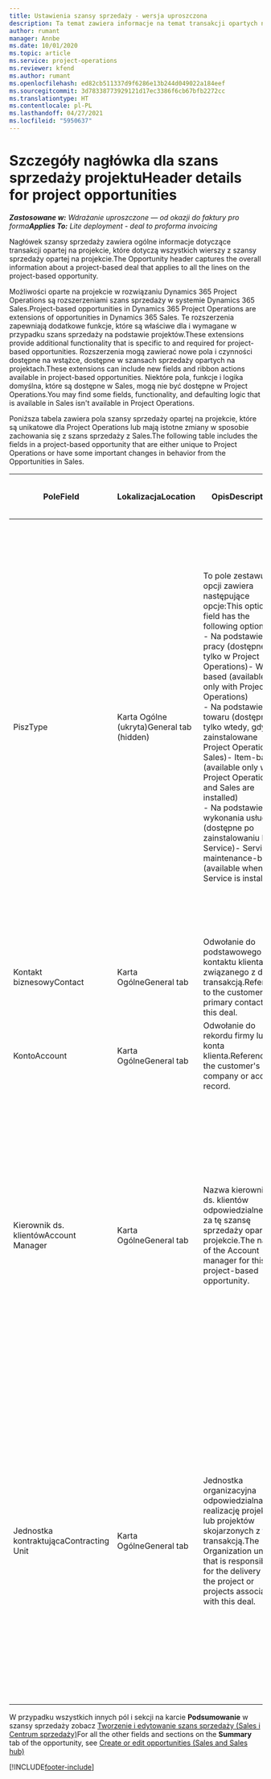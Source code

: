 ```yaml
---
title: Ustawienia szansy sprzedaży - wersja uproszczona
description: Ta temat zawiera informacje na temat transakcji opartych na projektach oraz wierszach szans sprzedaży opartych na projektach.
author: rumant
manager: Annbe
ms.date: 10/01/2020
ms.topic: article
ms.service: project-operations
ms.reviewer: kfend
ms.author: rumant
ms.openlocfilehash: ed82cb511337d9f6286e13b244d049022a184eef
ms.sourcegitcommit: 3d78338773929121d17ec3386f6cb67bfb2272cc
ms.translationtype: HT
ms.contentlocale: pl-PL
ms.lasthandoff: 04/27/2021
ms.locfileid: "5950637"
---
```

# <a name="header-details-for-project-opportunities"></a><span data-ttu-id="6e03a-103">Szczegóły nagłówka dla szans sprzedaży projektu</span><span class="sxs-lookup"><span data-stu-id="6e03a-103">Header details for project opportunities</span></span>

<span data-ttu-id="6e03a-104">_**Zastosowane w:** Wdrażanie uproszczone — od okazji do faktury pro forma_</span><span class="sxs-lookup"><span data-stu-id="6e03a-104">_**Applies To:** Lite deployment - deal to proforma invoicing_</span></span>

<span data-ttu-id="6e03a-105">Nagłówek szansy sprzedaży zawiera ogólne informacje dotyczące transakcji opartej na projekcie, które dotyczą wszystkich wierszy z szansy sprzedaży opartej na projekcie.</span><span class="sxs-lookup"><span data-stu-id="6e03a-105">The Opportunity header captures the overall information about a project-based deal that applies to all the lines on the project-based opportunity.</span></span>

<span data-ttu-id="6e03a-106">Możliwości oparte na projekcie w rozwiązaniu Dynamics 365 Project Operations są rozszerzeniami szans sprzedaży w systemie Dynamics 365 Sales.</span><span class="sxs-lookup"><span data-stu-id="6e03a-106">Project-based opportunities in Dynamics 365 Project Operations are extensions of opportunities in Dynamics 365 Sales.</span></span> <span data-ttu-id="6e03a-107">Te rozszerzenia zapewniają dodatkowe funkcje, które są właściwe dla i wymagane w przypadku szans sprzedaży na podstawie projektów.</span><span class="sxs-lookup"><span data-stu-id="6e03a-107">These extensions provide additional functionality that is specific to and required for project-based opportunities.</span></span> <span data-ttu-id="6e03a-108">Rozszerzenia mogą zawierać nowe pola i czynności dostępne na wstążce, dostępne w szansach sprzedaży opartych na projektach.</span><span class="sxs-lookup"><span data-stu-id="6e03a-108">These extensions can include new fields and ribbon actions available in project-based opportunities.</span></span> <span data-ttu-id="6e03a-109">Niektóre pola, funkcje i logika domyślna, które są dostępne w Sales, mogą nie być dostępne w Project Operations.</span><span class="sxs-lookup"><span data-stu-id="6e03a-109">You may find some fields, functionality, and defaulting logic that is available in Sales isn't available in Project Operations.</span></span>

<span data-ttu-id="6e03a-110">Poniższa tabela zawiera pola szansy sprzedaży opartej na projekcie, które są unikatowe dla Project Operations lub mają istotne zmiany w sposobie zachowania się z szans sprzedaży z Sales.</span><span class="sxs-lookup"><span data-stu-id="6e03a-110">The following table includes the fields in a project-based opportunity that are either unique to Project Operations or have some important changes in behavior from the Opportunities in Sales.</span></span>

| <span data-ttu-id="6e03a-111">**Pole**</span><span class="sxs-lookup"><span data-stu-id="6e03a-111">**Field**</span></span> | <span data-ttu-id="6e03a-112">**Lokalizacja**</span><span class="sxs-lookup"><span data-stu-id="6e03a-112">**Location**</span></span> | <span data-ttu-id="6e03a-113">**Opis**</span><span class="sxs-lookup"><span data-stu-id="6e03a-113">**Description**</span></span> | <span data-ttu-id="6e03a-114">**Wpływ zmian w dalszych etapach**</span><span class="sxs-lookup"><span data-stu-id="6e03a-114">**Downstream impact**</span></span> |
| --- | --- | --- | --- |
| <span data-ttu-id="6e03a-115">Pisz</span><span class="sxs-lookup"><span data-stu-id="6e03a-115">Type</span></span> | <span data-ttu-id="6e03a-116">Karta Ogólne (ukryta)</span><span class="sxs-lookup"><span data-stu-id="6e03a-116">General tab (hidden)</span></span> | <span data-ttu-id="6e03a-117">To pole zestawu opcji zawiera następujące opcje:</span><span class="sxs-lookup"><span data-stu-id="6e03a-117">This option set field has the following options:</span></span></br><span data-ttu-id="6e03a-118">- Na podstawie pracy (dostępne tylko w Project Operations)</span><span class="sxs-lookup"><span data-stu-id="6e03a-118">- Work-based (available only with Project Operations)</span></span></br><span data-ttu-id="6e03a-119">- Na podstawie towaru (dostępne tylko wtedy, gdy jest zainstalowane Project Operations i Sales)</span><span class="sxs-lookup"><span data-stu-id="6e03a-119">- Item-based (available only when Project Operations and Sales are installed)</span></span></br><span data-ttu-id="6e03a-120">- Na podstawie wykonania usługi (dostępne po zainstalowaniu Field Service)</span><span class="sxs-lookup"><span data-stu-id="6e03a-120">- Service maintenance-based (available when Field Service is installed)</span></span> | <span data-ttu-id="6e03a-121">W przypadku korzystania z aplikacji Project Operations, wartość tego pola jest automatycznie ustawiana na **Na podstawie pracy**, co klasyfikuje szansę sprzedaży jako opartą na projekcie.</span><span class="sxs-lookup"><span data-stu-id="6e03a-121">When you use Project Operations, this field value is automatically set to **Work-based** which classifies the Opportunity as project-based.</span></span> <span data-ttu-id="6e03a-122">Szansa sprzedaży oparta na projekcie jest wymagana do włączenia wszystkich rozszerzeń specyficznych dla danego projektu i funkcji w ramach procesu sprzedaży na niższym szczeblu w zakresie omawianej transakcji.</span><span class="sxs-lookup"><span data-stu-id="6e03a-122">An Opportunity should be project-based to enable all project-specific extensions and functionality in the downstream sales process for this deal.</span></span> |
| <span data-ttu-id="6e03a-123">Kontakt biznesowy</span><span class="sxs-lookup"><span data-stu-id="6e03a-123">Contact</span></span> | <span data-ttu-id="6e03a-124">Karta Ogólne</span><span class="sxs-lookup"><span data-stu-id="6e03a-124">General tab</span></span> | <span data-ttu-id="6e03a-125">Odwołanie do podstawowego kontaktu klienta związanego z daną transakcją.</span><span class="sxs-lookup"><span data-stu-id="6e03a-125">Reference to the customer's primary contact for this deal.</span></span> | |
| <span data-ttu-id="6e03a-126">Konto</span><span class="sxs-lookup"><span data-stu-id="6e03a-126">Account</span></span> | <span data-ttu-id="6e03a-127">Karta Ogólne</span><span class="sxs-lookup"><span data-stu-id="6e03a-127">General tab</span></span> | <span data-ttu-id="6e03a-128">Odwołanie do rekordu firmy lub konta klienta.</span><span class="sxs-lookup"><span data-stu-id="6e03a-128">Reference to the customer's company or account record.</span></span> | |
| <span data-ttu-id="6e03a-129">Kierownik ds. klientów</span><span class="sxs-lookup"><span data-stu-id="6e03a-129">Account Manager</span></span> | <span data-ttu-id="6e03a-130">Karta Ogólne</span><span class="sxs-lookup"><span data-stu-id="6e03a-130">General tab</span></span> | <span data-ttu-id="6e03a-131">Nazwa kierownika ds. klientów odpowiedzialnego za tę szansę sprzedaży opartą na projekcie.</span><span class="sxs-lookup"><span data-stu-id="6e03a-131">The name of the Account manager for this project-based opportunity.</span></span> | <span data-ttu-id="6e03a-132">Kierownik ds. klientów jest odpowiedzialny za zarządzanie relacjami z klientem podczas realizacji tego projektu.</span><span class="sxs-lookup"><span data-stu-id="6e03a-132">The Account manager is responsible for managing the relationship with the customer through the completion of this project.</span></span> <span data-ttu-id="6e03a-133">Bazując na zasobie możliwym do rezerwacji powiązanym z kierownikiem ds. klientów, jednostka kontraktująca będzie domyślnie wybrana.</span><span class="sxs-lookup"><span data-stu-id="6e03a-133">Based on the bookable resource record tied to the Account manager, the contracting unit is defaulted.</span></span> |
| <span data-ttu-id="6e03a-134">Jednostka kontraktująca</span><span class="sxs-lookup"><span data-stu-id="6e03a-134">Contracting Unit</span></span> | <span data-ttu-id="6e03a-135">Karta Ogólne</span><span class="sxs-lookup"><span data-stu-id="6e03a-135">General tab</span></span> | <span data-ttu-id="6e03a-136">Jednostka organizacyjna odpowiedzialna za realizację projektu lub projektów skojarzonych z tą transakcją.</span><span class="sxs-lookup"><span data-stu-id="6e03a-136">The Organization unit that is responsible for the delivery of the project or projects associated with this deal.</span></span> | <span data-ttu-id="6e03a-137">Jednostka zamawiająca to wydział firmy, który będzie odpowiedzialny za ukończenie projektu po zamknięciu transakcji.</span><span class="sxs-lookup"><span data-stu-id="6e03a-137">The contracting unit is the division of the company that will complete the project(s) after the deal is closed.</span></span> <span data-ttu-id="6e03a-138">Każda jednostka zamawiająca korzysta z jakiejś waluty, i ta waluta jest używana do raportowania szacowanych i rzeczywistych kosztów poniesionych podczas projektu.</span><span class="sxs-lookup"><span data-stu-id="6e03a-138">Every contracting unit has a currency, and this currency is used to report estimated and actual costs incurred during the project.</span></span> |

<span data-ttu-id="6e03a-139">W przypadku wszystkich innych pól i sekcji na karcie **Podsumowanie** w szansy sprzedaży zobacz [Tworzenie i edytowanie szans sprzedaży (Sales i Centrum sprzedaży)](/dynamics365/sales-enterprise/create-edit-opportunity-sales)</span><span class="sxs-lookup"><span data-stu-id="6e03a-139">For all the other fields and sections on the **Summary** tab of the opportunity, see [Create or edit opportunities (Sales and Sales hub)](/dynamics365/sales-enterprise/create-edit-opportunity-sales)</span></span>


[!INCLUDE[footer-include](../../includes/footer-banner.md)]
